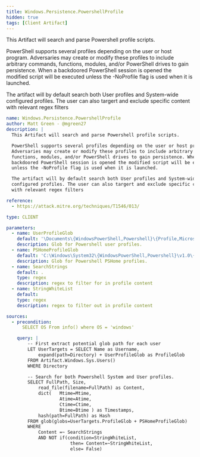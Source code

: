 ```yaml
---
title: Windows.Persistence.PowershellProfile
hidden: true
tags: [Client Artifact]
---
```


This Artifact will search and parse Powershell profile scripts.

PowerShell supports several profiles depending on the user or host program.
Adversaries may create or modify these profiles to include arbitrary commands,
functions, modules, and/or PowerShell drives to gain persistence. When a
backdoored PowerShell session is opened the modified script will be executed
unless the -NoProfile flag is used when it is launched.

The artifact will by default search both User profiles and System-wide
configured profiles. The user can also targert and exclude specific content
with relevant regex filters


```yaml
name: Windows.Persistence.PowershellProfile
author: Matt Green - @mgreen27
description: |
  This Artifact will search and parse Powershell profile scripts.

  PowerShell supports several profiles depending on the user or host program.
  Adversaries may create or modify these profiles to include arbitrary commands,
  functions, modules, and/or PowerShell drives to gain persistence. When a
  backdoored PowerShell session is opened the modified script will be executed
  unless the -NoProfile flag is used when it is launched.

  The artifact will by default search both User profiles and System-wide
  configured profiles. The user can also targert and exclude specific content
  with relevant regex filters

reference:
  - https://attack.mitre.org/techniques/T1546/013/

type: CLIENT

parameters:
  - name: UserProfileGlob
    default: '\Documents\{WindowsPowerShell,Powershell}\{Profile,Microsoft.*_profile}.ps1'
    description: Glob for Powershell user profiles.
  - name: PSHomeProfileGlob
    default: 'C:\Windows\System32\{WindowsPowerShell,Powershell}\v1.0\{Profile,Microsoft.*_profile}.ps1'
    description: Glob for Powershell PSHome profiles.
  - name: SearchStrings
    default: .
    type: regex
    description: regex to filter for in profile content
  - name: StringWhiteList
    default:
    type: regex
    description: regex to filter out in profile content

sources:
  - precondition:
      SELECT OS From info() where OS = 'windows'

    query: |
        -- First extract potential glob path for each user
        LET UserTargets = SELECT Name as Username,
            expand(path=Directory) + UserProfileGlob as ProfileGlob
        FROM Artifact.Windows.Sys.Users()
        WHERE Directory

        -- Search for both Powershell System and User profiles.
        SELECT FullPath, Size,
            read_file(filename=FullPath) as Content,
            dict(   Mtime=Mtime,
                    Atime=Atime,
                    Ctime=Ctime,
                    Btime=Btime ) as Timestamps,
            hash(path=FullPath) as Hash
        FROM glob(globs=UserTargets.ProfileGlob + PSHomeProfileGlob)
        WHERE
            Content =~ SearchStrings
            AND NOT if(condition=StringWhiteList,
                        then= Content=~StringWhiteList,
                        else= False)

```

